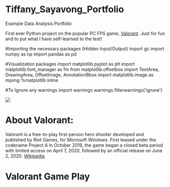 # Tiffany_Sayavong_Portfolio
Example Data Analysis Portfolio



First ever Python project on the popular PC FPS game, 
[Valorant](https://playvalorant.com/en-us/). Just for fun and to put what I have self-learned to the test!



#Importing the necessary packages (Hidden Input/Output)
import gc
import numpy as np
import pandas as pd

#Visualization packages
import matplotlib.pyplot as plt
import matplotlib.font_manager as fm
from matplotlib.offsetbox import TextArea, DrawingArea, OffsetImage, AnnotationBbox
import matplotlib.image as mpimg
%matplotlib inline

#To Ignore any warnings
import warnings
warnings.filterwarnings('ignore')

![](JettKilljoy.gif)

# About Valorant:
Valorant is a free-to-play first-person hero shooter developed and published by Riot Games, for Microsoft Windows. First teased under the codename 
Project A in October 2019, the game began a closed beta period with limited access on April 7, 2020, followed by an official release on June 2, 2020. 
[Wikipedia](https://en.wikipedia.org/wiki/Valorant)

# Valorant Game Play
























